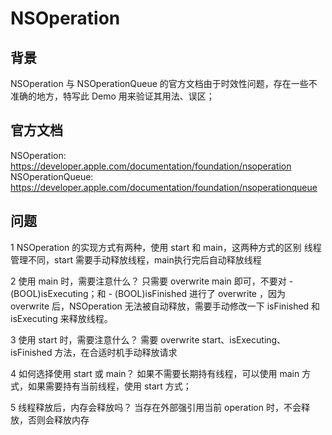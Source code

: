 #  NSOperation

## 背景
NSOperation 与 NSOperationQueue 的官方文档由于时效性问题，存在一些不准确的地方，特写此 Demo 用来验证其用法、误区；


## 官方文档
NSOperation: https://developer.apple.com/documentation/foundation/nsoperation
NSOperationQueue: https://developer.apple.com/documentation/foundation/nsoperationqueue

## 问题
1 NSOperation 的实现方式有两种，使用 start 和 main，这两种方式的区别
线程管理不同，start 需要手动释放线程，main执行完后自动释放线程

2 使用 main 时，需要注意什么？
只需要 overwrite main 即可，不要对 - (BOOL)isExecuting；和 - (BOOL)isFinished 进行了 overwrite ，因为 overwrite 后，NSOperation 无法被自动释放，需要手动修改一下 isFinished 和  isExecuting 来释放线程。

3 使用 start 时，需要注意什么？
需要 overwrite start、isExecuting、isFinished 方法，在合适时机手动释放请求

4 如何选择使用 start 或 main？
如果不需要长期持有线程，可以使用 main 方式，如果需要持有当前线程，使用 start 方式；

5 线程释放后，内存会释放吗？
当存在外部强引用当前 operation 时，不会释放，否则会释放内存


